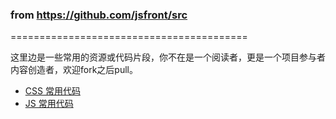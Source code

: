 ###  from  https://github.com/jsfront/src

=========================================

这里边是一些常用的资源或代码片段，你不在是一个阅读者，更是一个项目参与者内容创造者，欢迎fork之后pull。

- [CSS 常用代码](//github.com/jsfront/src/blob/master/css.md)
- [JS 常用代码](//github.com/jsfront/src/blob/master/js.md)
